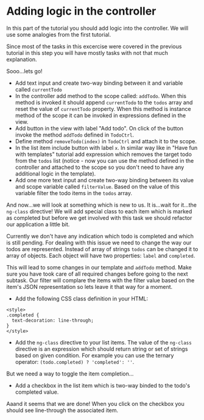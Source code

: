 # Adding logic in the controller

In this part of the tutorial you should add logic into the controller. We will use some analogies from the first tutorial.

Since most of the tasks in this excercise were covered in the previous tutorial in this step you will have mostly tasks with not that much explanation.

Sooo...lets go!

* Add text input and create two-way binding between it and variable called `currentTodo`
* In the controller add method to the scope called: `addTodo`. When this method is invoked it should append `currentTodo` to the `todos` array and reset the value of `currentTodo` property. When this method is instance method of the scope it can be invoked in expressions defined in the view.
* Add button in the view with label "Add todo". On click of the button invoke the method `addTodo` defined in `TodoCtrl`.
* Define method `removeTodo(index)` in `TodoCtrl` and attach it to the scope.
* In the list item include button with label `x`. In similar way like in "Have fun with templates" tutorial add expression which removes the target todo from the `todos` list (notice - now you can use the method defined in the controller and attached to the scope so you don't need to have any additional logic in the template).
* Add one more text input and create two-way binding between its value and scope variable called `filterValue`. Based on the value of this variable filter the todo items in the `todos` array.

And now...we will look at something which is new to us. It is...wait for it...the `ng-class` directive! We will add special class to each item which is marked as completed but before we get involved with this task we should refactor our application a little bit.

Currently we don't have any indication which todo is completed and which is still pending. For dealing with this issue we need to change the way our todos are represented. Instead of array of strings `todos` can be changed it to array of objects. Each object will have two properties: `label` and `completed`.

This will lead to some changes in our template and `addTodo` method. Make sure you have took care of all required changes before going to the next subtask. Our filter will complare the items with the filter value based on the item's JSON representation so lets leave it that way for a moment.

* Add the following CSS class definition in your HTML:

```
<style>
.completed {
  text-decoration: line-through;
}
</style>
```

* Add the `ng-class` directive to your list items. The value of the `ng-class` directive is an expression which should return string or set of strings based on given condition. For example you can use the ternary operator: `(todo.completed) ? 'completed': ''`.

But we need a way to toggle the item completion...

* Add a checkbox in the list item which is two-way binded to the todo's completed value.

Aaand it seems that we are done! When you click on the checkbox you should see line-through the associated item.